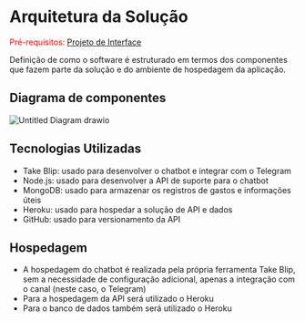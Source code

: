 # Arquitetura da Solução

<span style="color:red">Pré-requisitos: <a href="3-Projeto de Interface.md"> Projeto de Interface</a></span>

Definição de como o software é estruturado em termos dos componentes que fazem parte da solução e do ambiente de hospedagem da aplicação.

## Diagrama de componentes

![Untitled Diagram drawio](https://user-images.githubusercontent.com/15042689/164129915-90d312d0-d3c5-45e7-b44e-7db0cf91b65e.png)

## Tecnologias Utilizadas

- Take Blip: usado para desenvolver o chatbot e integrar com o Telegram
- Node.js: usado para desenvolver a API de suporte para o chatbot
- MongoDB: usado para armazenar os registros de gastos e informações úteis
- Heroku: usado para hospedar a solução de API e dados
- GitHub: usado para versionamento da API


## Hospedagem

- A hospedagem do chatbot é realizada pela própria ferramenta Take Blip, sem a necessidade de configuração adicional, apenas a integração com o canal (neste caso, o Telegram)
- Para a hospedagem da API será utilizado o Heroku
- Para o banco de dados também será utilizado o Heroku
